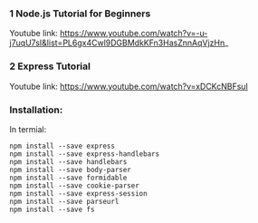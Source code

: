 ### 1 Node.js Tutorial for Beginners
Youtube link: https://www.youtube.com/watch?v=-u-j7uqU7sI&list=PL6gx4Cwl9DGBMdkKFn3HasZnnAqVjzHn_

### 2 Express Tutorial
Youtube link: https://www.youtube.com/watch?v=xDCKcNBFsuI


### Installation:
In termial: 
```
npm install --save express
npm install --save express-handlebars
npm install --save handlebars
npm install --save body-parser
npm install --save formidable
npm install --save cookie-parser
npm install --save express-session
npm install --save parseurl
npm install --save fs
```


